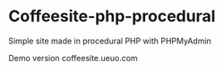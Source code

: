 # Coffeesite-php-procedural
Simple site made in procedural PHP with PHPMyAdmin

Demo version
coffeesite.ueuo.com
